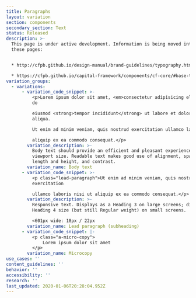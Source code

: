 ```yaml
---
title: Paragraphs
layout: variation
section: components
secondary_section: Text
status: Released
description: >-
  This page is under active development. Information is being moved into it from
  these pages:


  * http://cfpb.github.io/design-manual/brand-guidelines/typography.html

  * https://cfpb.github.io/capital-framework/components/cf-core/#base-typography
variation_groups:
  - variations:
      - variation_code_snippet: >-
          <p>Lorem ipsum dolor sit amet, <em>consectetur adipisicing elit</em>, sed
          do

          eiusmod <strong>tempor incididunt</strong> ut labore et dolore magna
          aliqua.

          Ut enim ad minim veniam, quis nostrud exercitation ullamco laboris nisi ut

          aliquip ex ea commodo consequat.</p>
        variation_description: >-
          Body text should provide an efficient and pleasant experience on every
          viewport size. Readable text makes good use of alignment, spacing, line
          length and height, and contrast.
        variation_name: Body text
      - variation_code_snippet: >-
          <p class="lead-paragraph">Ut enim ad minim veniam, quis nostrud
          exercitation

          ullamco laboris nisi ut aliquip ex ea commodo consequat.</p>
        variation_description: >-
          Responsive text. Displays as a Heading 3 on large screens; displays at
          Heading 4 size (but still Regular weight) on small screens.

          <601px wide: 18px / 22px
        variation_name: Lead paragraph (subheading)
      - variation_code_snippet: |-
          <p class="a-micro-copy">
              Lorem ipsum dolor sit amet
          </p>
        variation_name: Microcopy
use_cases: ''
content_guidelines: ''
behavior: ''
accessibility: ''
research: ''
last_updated: 2020-01-06T20:28:04.952Z
---
```

